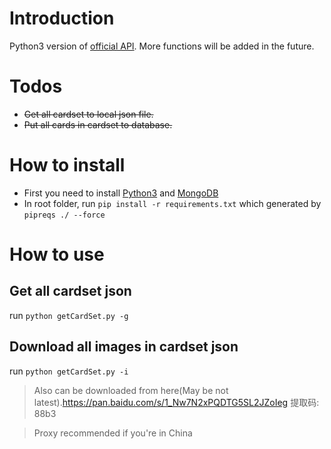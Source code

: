 # Introduction
Python3 version of [official API](https://github.com/ValveSoftware/ArtifactDeckCode).
More functions will be added in the future.

# Todos
*  ~~Get all cardset to local json file.~~
* ~~Put all cards in cardset to database.~~

# How to install
* First you need to install [Python3](https://www.python.org/) and [MongoDB](https://www.mongodb.com)
* In root folder, run `pip install -r requirements.txt`  which generated by `pipreqs ./ --force`

# How to use
## Get all cardset json
run `python getCardSet.py -g`
## Download all images in cardset json
run `python getCardSet.py -i`
>  Also can be downloaded from here(May be not latest).https://pan.baidu.com/s/1_Nw7N2xPQDTG5SL2JZoIeg 提取码: 88b3 

> Proxy recommended if you're in China


